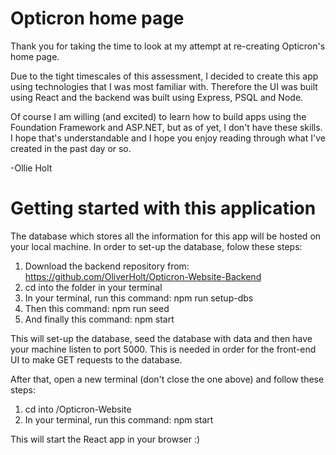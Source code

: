 # Opticron home page

Thank you for taking the time to look at my attempt at re-creating Opticron's home page.

Due to the tight timescales of this assessment, I decided to create this app using technologies that I was most familiar with. Therefore the UI was built using React and the backend was built using Express, PSQL and Node.

Of course I am willing (and excited) to learn how to build apps using the Foundation Framework and ASP.NET, but as of yet, I don't have these skills. I hope that's understandable and I hope you enjoy reading through what I've created in the past day or so.

-Ollie Holt

# Getting started with this application

The database which stores all the information for this app will be hosted on your local machine. In order to set-up the database, folow these steps:

1. Download the backend repository from: https://github.com/OliverHolt/Opticron-Website-Backend
2. cd into the folder in your terminal
3. In your terminal, run this command: npm run setup-dbs
4. Then this command: npm run seed
5. And finally this command: npm start

This will set-up the database, seed the database with data and then have your machine listen to port 5000. This is needed in order for the front-end UI to make GET requests to the database.

After that, open a new terminal (don't close the one above) and follow these steps:

1. cd into /Opticron-Website
2. In your terminal, run this command: npm start

This will start the React app in your browser :)
